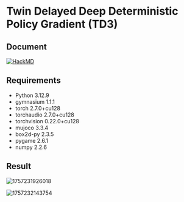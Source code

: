 # Twin Delayed Deep Deterministic Policy Gradient (TD3)

## Document
[![HackMD](https://img.shields.io/badge/View_Documentation-HackMD-black?logo=hackmd)](https://hackmd.io/@bGCXESmGSgeAArScMaBxLA/rkdfHyzqex)


## Requirements

- Python 3.12.9
- gymnasium 1.1.1
- torch 2.7.0+cu128
- torchaudio 2.7.0+cu128
- torchvision 0.22.0+cu128
- mujoco 3.3.4
- box2d-py 2.3.5
- pygame 2.6.1
- numpy 2.2.6

## Result


![1757231926018](https://github.com/user-attachments/assets/ad7ab95b-c892-4701-bc5b-fbbe6f2fb5bd)

![1757232143754](https://github.com/user-attachments/assets/3ca5acf7-2dfd-4581-9be7-86d7378b3253)
